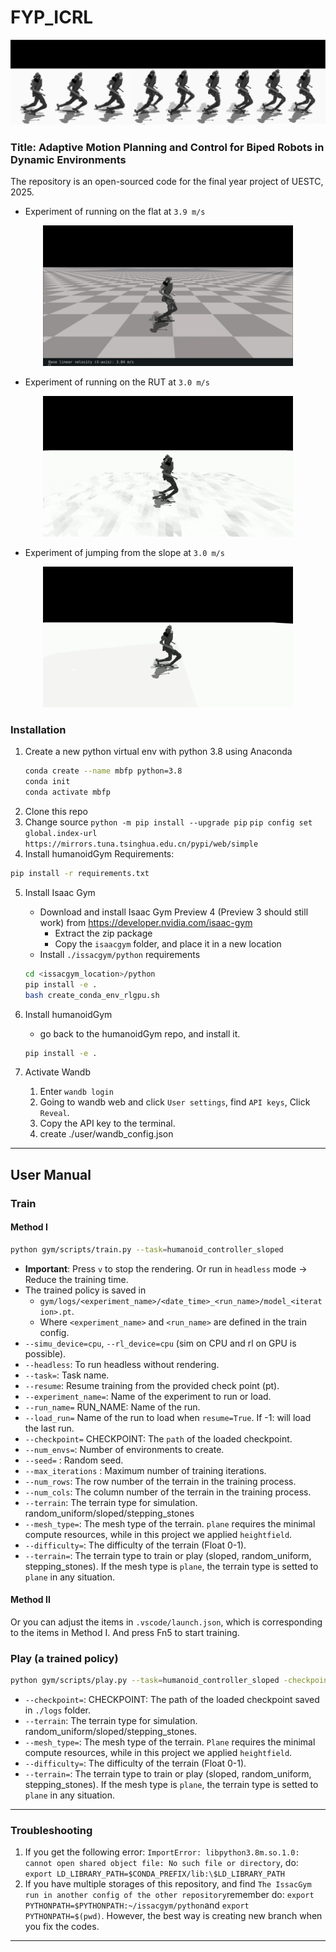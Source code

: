 # FYP_ICRL
<p align="center">
  <img src="./resources/media/fyp_pic.png" alt="Humanoid Running" />
</p>


### Title:  Adaptive Motion Planning and Control for Biped Robots in Dynamic Environments <br/> 
The repository is an open-sourced code for the final year project of UESTC, 2025. 

- Experiment of running on the flat at `3.9 m/s`
<p align="center">
  <img src="./resources/media/example_humanoid_running.gif" alt="Humanoid Running" width="400px" />
</p>

- Experiment of running on the RUT at `3.0 m/s`
<p align="center">
  <img src="./resources/media/example_random_running.gif" alt="Humanoid Running" width="400px" />
</p>

- Experiment of jumping from the slope at `3.0 m/s`
<p align="center">
  <img src="./resources/media/example_slope_jump.gif" alt="Humanoid Running" width="400px" />
</p>


### Installation ###
1. Create a new python virtual env with python 3.8 using Anaconda
   ```bash
   conda create --name mbfp python=3.8
   conda init
   conda activate mbfp
   ```
2. Clone this repo
3. Change source
  `python -m pip install --upgrade pip`
  `pip config set global.index-url https://mirrors.tuna.tsinghua.edu.cn/pypi/web/simple`
4. Install humanoidGym Requirements:
```bash
pip install -r requirements.txt
```
5. Install Isaac Gym
   - Download and install Isaac Gym Preview 4 (Preview 3 should still work) from https://developer.nvidia.com/isaac-gym
     - Extract the zip package
     - Copy the `isaacgym` folder, and place it in a new location
   - Install `./issacgym/python` requirements
   ```bash
   cd <issacgym_location>/python
   pip install -e .
   bash create_conda_env_rlgpu.sh
   ```
6. Install humanoidGym
    - go back to the humanoidGym repo, and install it.
    ```bash
    pip install -e .
    ```

7. Activate Wandb
   1. Enter `wandb login`
   2. Going to wandb web and click `User settings`, find `API keys`, Click `Reveal`.
   3. Copy the API key to the terminal.
   4. create ./user/wandb_config.json
---
## User Manual ##

### Train ###  
#### Method I
```bash
python gym/scripts/train.py --task=humanoid_controller_sloped
```
- **Important**: Press `v` to stop the rendering. Or run in `headless` mode -> Reduce the training time.
 - The trained policy is saved in 
   - `gym/logs/<experiment_name>/<date_time>_<run_name>/model_<iteration>.pt`. 
   - Where `<experiment_name>` and `<run_name>` are defined in the train config.
-  `--simu_device=cpu`, `--rl_device=cpu` (sim on CPU and rl on GPU is possible).
- `--headless`: To run headless without rendering.
 - `--task=`: Task name.
 - `--resume`: Resume training from the provided check point (pt).
 - `--experiment_name=`: Name of the experiment to run or load.
 - `--run_name=` RUN_NAME:  Name of the run.
 - `--load_run=` Name of the run to load when `resume=True`. If -1: will load the last run.
 - `--checkpoint=` CHECKPOINT: The `path` of the loaded checkpoint.
 - `--num_envs=`:  Number of environments to create.
 - `--seed=` :  Random seed.
 - `--max_iterations` :  Maximum number of training iterations.
 - `--num_rows`: The row number of the terrain in the training process.
 - `--num_cols`: The column number of the terrain in the training process.
 - `--terrain`: The terrain type for simulation. random_uniform/sloped/stepping_stones
 - `--mesh_type=`: The mesh type of the terrain. `plane` requires the minimal compute resources, while in this project we applied `heightfield`. 
 - `--difficulty=`: The difficulty of the terrain (Float 0-1).
 - `--terrain=`: The terrain type to train or play (sloped, random_uniform, stepping_stones). If the mesh type is `plane`, the terrain type is setted to `plane` in any situation.

#### Method II
Or you can adjust the items in `.vscode/launch.json`, which is corresponding to the items in Method I. And press Fn5 to start training.


### Play (a trained policy) ###  
```bash
python gym/scripts/play.py --task=humanoid_controller_sloped -checkpoint=logs/.../D-H-M.pt
```
 - `--checkpoint=`: CHECKPOINT: The path of the loaded checkpoint saved in `./logs` folder.
 - `--terrain`: The terrain type for simulation. random_uniform/sloped/stepping_stones.
 - `--mesh_type=`: The mesh type of the terrain. `Plane` requires the minimal compute resources, while in this project we applied `heightfield`. 
 - `--difficulty=`: The difficulty of the terrain (Float 0-1).
 - `--terrain=`: The terrain type to train or play (sloped, random_uniform, stepping_stones). If the mesh type is `plane`, the terrain type is setted to `plane` in any situation.

---
### Troubleshooting ###
1. If you get the following error: `ImportError: libpython3.8m.so.1.0: cannot open shared object file: No such file or directory`, do: `export LD_LIBRARY_PATH=$CONDA_PREFIX/lib:\$LD_LIBRARY_PATH`
2. If you have multiple storages of this repository, and find `The IssacGym run in another config of the other repository`remember do: `export PYTHONPATH=$PYTHONPATH:~/issacgym/python`and
`export PYTHONPATH=$(pwd)`. However, the best way is creating new branch when you fix the codes.
---

